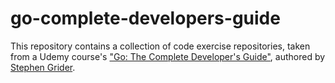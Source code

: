 # go-complete-developers-guide
This repository contains a collection of code exercise repositories, taken from a Udemy course's ["Go: The Complete Developer's Guide"](https://www.udemy.com/go-the-complete-developers-guide), authored by [Stephen Grider](https://github.com/StephenGrider).
